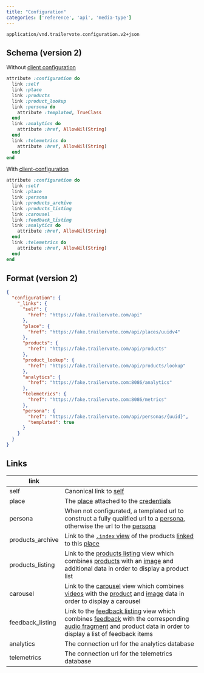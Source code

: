 ```yaml
---
title: "Configuration"
categories: ['reference', 'api', 'media-type']
---
```


```
application/vnd.trailervote.configuration.v2+json
```

## Schema (version 2)

Without [client configuration](media-type-client-configuration)
```ruby
attribute :configuration do
  link :self
  link :place
  link :products
  link :product_lookup
  link :persona do
    attribute :templated, TrueClass
  end
  link :analytics do
    attribute :href, AllowNil(String)
  end
  link :telemetrics do
    attribute :href, AllowNil(String)
  end
end
```

With [client-configuration](media-type-client-configuration)
```ruby
attribute :configuration do
  link :self
  link :place
  link :persona
  link :products_archive
  link :products_listing
  link :carousel
  link :feedback_listing
  link :analytics do
    attribute :href, AllowNil(String)
  end
  link :telemetrics do
    attribute :href, AllowNil(String)
  end
end
```
## Format (version 2)
```json
{
  "configuration": {
    "_links": {
      "self": {
        "href": "https://fake.trailervote.com/api"
      },
      "place": {
        "href": "https://fake.trailervote.com/api/places/uuidv4"
      },
      "products": {
        "href": "https://fake.trailervote.com/api/products"
      },
      "product_lookup": {
        "href": "https://fake.trailervote.com/api/products/lookup"
      },
      "analytics": {
        "href": "https://fake.trailervote.com:8086/analytics"
      },
      "telemetrics": {
        "href": "https://fake.trailervote.com:8086/metrics"
      },
      "persona": {
        "href": "https://fake.trailervote.com/api/personas/{uuid}",
        "templated": true
      }
    }
  }
}
```

## Links

| link | |
|------|---|
| self | Canonical link to [self](media-type-configuration) |
| place | The [place](media-type-place) attached to the [credentials](authentication) |
| persona | When not configurated, a templated url to construct a fully qualified url to a [persona](media-type-persona), otherwise the url to the [persona](media-type-persona) |
| products_archive | Link to the [`.index` view](media-type-product#index) of the products [linked](media-type-product-place-link) to this [place](media-type-place) |
| products_listing | Link to the [products listing](view-products-listing) view which combines [products](media-type-product) with an [image](media-type-product-image) and additional data in order to display a product list |
| carousel | Link to the [carousel](view-carousel) view which combines [videos](media-type-product-video) with the [product](media-type-product) and [image](media-type-product-image) data in order to display a carousel |
| feedback_listing | Link to the [feedback listing](view-feedback-listing) view which combines [feedback](media-type-feedback) with the corresponding [audio fragment](media-type-audio-fragment) and product data in order to display a list of feedback items |
| analytics | The connection url for the analytics database |
| telemetrics | The connection url for the telemetrics database |
